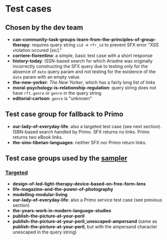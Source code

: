 # Test cases

## Chosen by the dev team

* **can-community-task-groups-learn-from-the-principles-of-group-therapy**: requires
  query string `sid` -> `rfr_id` to prevent SFX error "XSS violation occured [sic]."
* **corriere-fiorentino**: a simple, basic test case with a short response 
* **history-today**: ISSN-based search for which Ariadne was originally incorrectly
constructing the SFX query due to testing only for the absence of `date` query param
and not testing for the existence of the `date` param with an empty value.
* **the-new-yorker**: *The New Yorker*, which has a fairly long list of links
* **moral-psychology-is-relationship-regulation**: query string does not have `rft.genre`
  or `genre` in the query string
* **editorial-cartoon**: `genre` is "unknown"

## Test case group for fallback to Primo

* **our-lady-of-everyday-life**: also a targeted test case (see next section).
ISBN-based search handled by Primo.  SFX returns no links.  Primo returns two eBook links.
* **the-sino-tibetan-languages**: neither SFX nor Primo return links.

## Test case groups used by the [sampler](https://github.com/NYULibraries/openurl-link-resolver-sampler)

### [Targeted](https://github.com/NYULibraries/openurl-link-resolver-sampler/blob/e056810c53bcf9fdd5b0232518b9cc5bd9f1b7f9/test-case-files/targeted/targeted-getit-test-OpenURLs.txt)
* **design-of-led-light-therapy-device-based-on-free-form-lens**
* **life-magazine-and-the-power-of-photography**
* **modelling-modular-living**
* **our-lady-of-everyday-life**: also a Primo service test case (see previous section)
* **the-years-work-in-modern-language-studies**
* **publish-the-picture-at-your-peril**
* **publish-the-picture-at-your-peril_unescaped-ampersand** (same as **publish-the-picture-at-your-peril**,
  but with the ampersand character unescaped in the query string)

